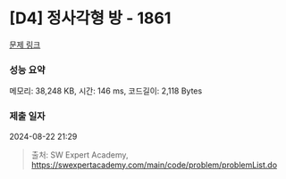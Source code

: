 # [D4] 정사각형 방 - 1861 

[문제 링크](https://swexpertacademy.com/main/code/problem/problemDetail.do?contestProbId=AV5LtJYKDzsDFAXc) 

### 성능 요약

메모리: 38,248 KB, 시간: 146 ms, 코드길이: 2,118 Bytes

### 제출 일자

2024-08-22 21:29



> 출처: SW Expert Academy, https://swexpertacademy.com/main/code/problem/problemList.do